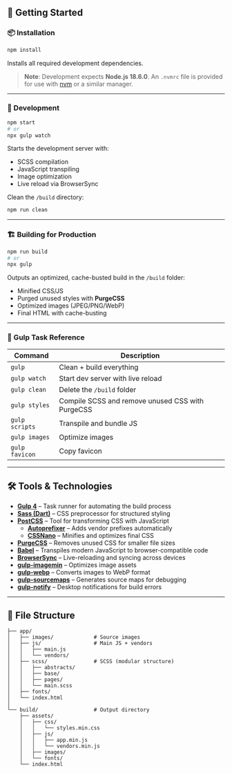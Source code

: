 ## 🚀 Getting Started

### 📦 Installation

```bash
npm install
```

Installs all required development dependencies.

> **Note**: Development expects **Node.js 18.6.0**. An `.nvmrc` file is provided for use with [nvm](https://github.com/nvm-sh/nvm) or a similar manager.

---

### 🧪 Development

```bash
npm start
# or
npx gulp watch
```

Starts the development server with:

- SCSS compilation
- JavaScript transpiling
- Image optimization
- Live reload via BrowserSync

Clean the `/build` directory:

```bash
npm run clean
```

---

### 🏗️ Building for Production

```bash
npm run build
# or
npx gulp
```

Outputs an optimized, cache-busted build in the `/build` folder:

- Minified CSS/JS
- Purged unused styles with **PurgeCSS**
- Optimized images (JPEG/PNG/WebP)
- Final HTML with cache-busting

---

### 🔧 Gulp Task Reference

| Command        | Description                       |
| -------------- | --------------------------------- |
| `gulp`         | Clean + build everything          |
| `gulp watch`   | Start dev server with live reload |
| `gulp clean`   | Delete the `/build` folder        |
| `gulp styles`  | Compile SCSS and remove unused CSS with PurgeCSS |
| `gulp scripts` | Transpile and bundle JS           |
| `gulp images`  | Optimize images                   |
| `gulp favicon` | Copy favicon                      |

---

## 🛠️ Tools & Technologies

- **[Gulp 4](https://gulpjs.com/)** – Task runner for automating the build process
- **[Sass (Dart)](https://sass-lang.com/)** – CSS preprocessor for structured styling
- **[PostCSS](https://postcss.org/)** – Tool for transforming CSS with JavaScript
  - **[Autoprefixer](https://github.com/postcss/autoprefixer)** – Adds vendor prefixes automatically
  - **[CSSNano](https://cssnano.co/)** – Minifies and optimizes final CSS
- **[PurgeCSS](https://purgecss.com/)** – Removes unused CSS for smaller file sizes
- **[Babel](https://babeljs.io/)** – Transpiles modern JavaScript to browser-compatible code
- **[BrowserSync](https://browsersync.io/)** – Live-reloading and syncing across devices
- **[gulp-imagemin](https://github.com/sindresorhus/gulp-imagemin)** – Optimizes image assets
- **[gulp-webp](https://github.com/sindresorhus/gulp-webp)** – Converts images to WebP format
- **[gulp-sourcemaps](https://github.com/gulp-sourcemaps/gulp-sourcemaps)** – Generates source maps for debugging
- **[gulp-notify](https://github.com/mikaelbr/gulp-notify)** – Desktop notifications for build errors

---

## 📁 File Structure

```
├── app/
│   ├── images/             # Source images
│   ├── js/                 # Main JS + vendors
│   │   ├── main.js
│   │   └── vendors/
│   ├── scss/               # SCSS (modular structure)
│   │   ├── abstracts/
│   │   ├── base/
│   │   ├── pages/
│   │   └── main.scss
│   ├── fonts/
│   └── index.html
│
└── build/                  # Output directory
    ├── assets/
    │   ├── css/
    │   │   └── styles.min.css
    │   ├── js/
    │   │   ├── app.min.js
    │   │   └── vendors.min.js
    │   ├── images/
    │   └── fonts/
    └── index.html
```
